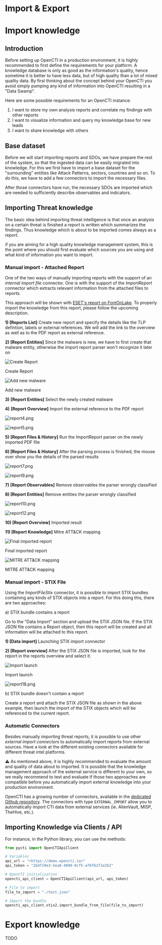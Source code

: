 # Import & Export

# Import knowledge

## Introduction

Before setting up OpenCTI in a production environment, it is highly recommended to first define the requirements for your platform. A knowledge database is only as good as the information's quality, hence sometime it is better to have less data, but of high quality than a lot of mixed quality data. By first thinking about the concept behind your OpenCTI you avoid simply pumping any kind of information into OpenCTI resulting in a "Data Swamp".

Here are some possible requirements for an OpenCTI instance:

1. I want to store my own analysis reports and correlate my findings with other reports
2. I want to visualize information and query my knowledge base for new leads
3. I want to share knowledge with others

## Base dataset

Before we will start importing reports and SDOs, we have prepare the rest of the system, so that the ingested data can be easily migrated into knowledge. For this we first have to import a base dataset for the "surrounding" entities like Attack Patterns, sectors, countries and so on. To do this, we have to add a few connectors to import the necessary files.

After those connectors have run, the necessary SDOs are imported which are needed to sufficiently describe observables and indicators.

## Importing Threat knowledge

The basic idea behind importing threat intelligence is that once an analysis on a certain threat is finished a report is written which summarizes the findings. Thus knowledge which is about to be imported comes always as a report.

if you are aiming for a high quality knowledge management system, this is the point where you should first evaluate which sources you are using and what kind of information you want to import.

### Manual import - Attached Report

One of the two ways of manually importing reports with the support of an *internal import file* connector. One is with the support of the *ImportReport* connector which extracts relevant information from the attached files to reports.

This approach will be shown with [ESET's report on FontOnLake](https://www.welivesecurity.com/2021/10/07/fontonlake-previously-unknown-malware-family-targeting-linux/). To properly import the knowledge from this report, please follow the upcoming description.

**1) [Reports List]** Create new report and specify the details like the TLP defintion, labels or external references. We will add the link to the overview as well as to the PDF report as external reference.

**2) [Report Entities]** Since the malware is new, we have to first create that malware entity, otherwise the import report parser won't recognize it later on

![Create Report](https://s3-us-west-2.amazonaws.com/secure.notion-static.com/f2897504-c846-4fe6-8c69-a152a42fae9c/report1.png)

Create Report

![Add new malware](https://s3-us-west-2.amazonaws.com/secure.notion-static.com/4bf0a462-6b1e-4912-b778-52848da74c4e/report3.png)

Add new malware

**3)** **[Report Entities]** Select the newly created malware

**4)** **[Report Overview]** Import the external reference to the PDF report

![report4.png](https://s3-us-west-2.amazonaws.com/secure.notion-static.com/d76e6408-0aba-4775-a7b3-ee64936d92eb/report4.png)

![report5.png](https://s3-us-west-2.amazonaws.com/secure.notion-static.com/8f90236a-9c60-4bd5-af8b-bee9a14ae80b/report5.png)

**5)** **[Report Files & History]** Run the ImportReport parser on the newly imported PDF file

**6) [Report Files & History]** After the parsing process is finished, the mouse over show you the details of the parsed results

![report7.png](https://s3-us-west-2.amazonaws.com/secure.notion-static.com/9aa90487-3aa7-45e2-86ea-27a84d428891/report7.png)

![report9.png](https://s3-us-west-2.amazonaws.com/secure.notion-static.com/c220de2a-aa87-41fb-bf87-0d8ce2cf5d80/report9.png)

**7)** **[Report Observables]** Remove observables the parser wrongly classified

**8) [Report Entities]** Remove entities the parser wrongly classified

![report10.png](https://s3-us-west-2.amazonaws.com/secure.notion-static.com/c97b440f-a4e8-4a46-abfe-c318100a5b6f/report10.png)

![report12.png](https://s3-us-west-2.amazonaws.com/secure.notion-static.com/d49f2417-3be6-4f64-a72e-d875a8a59cbc/report12.png)

**10) [Report Overview]** Imported result

**11) [Report Knowledge]** Mitre ATT&CK mapping

![Final imported report](https://s3-us-west-2.amazonaws.com/secure.notion-static.com/adeb516a-5e9e-48b7-a488-ab6f03334aa5/report14.png)

Final imported report

![MITRE ATT&CK mapping](https://s3-us-west-2.amazonaws.com/secure.notion-static.com/2ec9081e-65ad-4eb5-a975-371f4c4fa02f/report15.png)

MITRE ATT&CK mapping

### Manual import - STIX File

Using the *ImportFileStix* connector, it is possible to import STIX bundles containing any kinds of STIX objects into a report. For this doing this, there are two approaches:

a) STIX bundle contains a report

Go to the "Data Import" section and upload the STIX JSON file. If the STIX JSON file contains a Report object, then this report will be created and all information will be attached to this report.

**1) [Data import]** Launching STIX import connector

**2) [Report overview]** After the STIX JSON file is imported, look for the report in the reports overview and select it. 

![Import launch](https://s3-us-west-2.amazonaws.com/secure.notion-static.com/c8bf8f06-aaf0-4037-9c46-6306d66e6e4b/report17.png)

Import launch

![report18.png](https://s3-us-west-2.amazonaws.com/secure.notion-static.com/5a2c0c71-3724-4b1e-ba3f-5a01440bf650/report18.png)

b) STIX bundle doesn't contain a report

Create a report and attach the STIX JSON file as shown in the above example, then launch the import of the STIX objects which will be referenced to the current report.

### Automatic Connectors

Besides manually importing threat reports, it is possible to use other *external import connectors* to automatically import reports from external sources. Have a look at the different existing connectors available for different threat intel platforms.

<aside>
⚠️ As mentioned above, it is highly recommended to evaluate the amount and quality of data about to imported. It is possible that the knowledge management approach of the external service is different to your own, so we really recommend to test and evaluate if those two approaches are compatible before you automatically import external knowledge into your production environment.

</aside>

OpenCTI has a growing number of connectors, available in the [dedicated Github repository](https://github.com/OpenCTI-Platform/connectors). The connectors with type `EXTERNAL_IMPORT` allow you to automatically import CTI data from external services (ie. AlienVault, MISP, TheHive, etc.).

## Importing Knowledge via Clients / API

For instance, in the Python library, you can use the methods:

```python
from pycti import OpenCTIApiClient

# Variables
api_url = "<https://demo.opencti.io>"
api_token = "2b4f29e3-5ea8-4890-8cf5-a76f61f1e2b2"

# OpenCTI initialization
opencti_api_client = OpenCTIApiClient(api_url, api_token)

# File to import
file_to_import = "./test.json"

# Import the bundle
opencti_api_client.stix2.import_bundle_from_file(file_to_import)
```

# Export knowledge

TODO